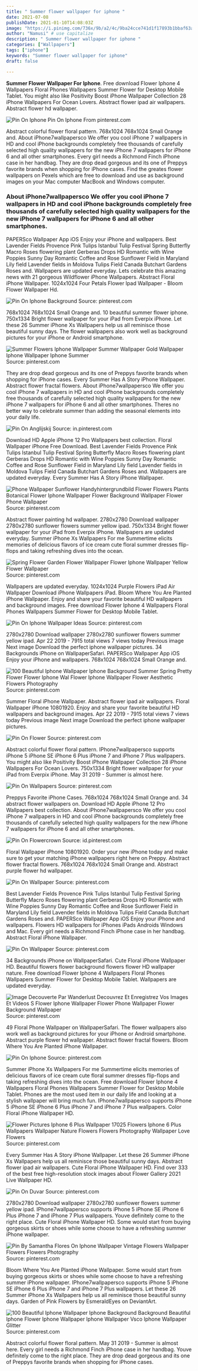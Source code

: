 ```yaml
---
title: " Summer flower wallpaper for iphone "
date: 2021-07-08
publishDate: 2021-01-10T14:08:03Z
image: "https://i.pinimg.com/736x/9b/a2/4c/9ba24cce741d1f17893b1bbaf63ae351.jpg"
author: "Namusi" # use capitalize
description: " Summer flower wallpaper for iphone "
categories: ["Wallpapers"]
tags: ["iphone"]
keywords: "Summer flower wallpaper for iphone"
draft: false

---
```



**Summer Flower Wallpaper For Iphone**. Free download Flower Iphone 4 Wallpapers Floral Phones Wallpapers Summer Flower for Desktop Mobile Tablet. You might also like Positivity Boost iPhone Wallpaper Collection 28 iPhone Wallpapers For Ocean Lovers. Abstract flower ipad air wallpapers. Abstract flower hd wallpaper.

![Pin On Iphone](https://i.pinimg.com/originals/b6/f9/a0/b6f9a038ed391d44fee5a341b2ea172b.jpg "Pin On Iphone")
Pin On Iphone From pinterest.com


Abstract colorful flower floral pattern. 768x1024 768x1024 Small Orange and. About iPhone7wallpapersco We offer you cool iPhone 7 wallpapers in HD and cool iPhone backgrounds completely free thousands of carefully selected high quality wallpapers for the new iPhone 7 wallpapers for iPhone 6 and all other smartphones. Every girl needs a Richmond Finch iPhone case in her handbag. They are drop dead gorgeous and its one of Preppys favorite brands when shopping for iPhone cases. Find the greates flower wallpapers on Pexels which are free to download and use as background images on your Mac computer MacBook and Windows computer.

### About iPhone7wallpapersco We offer you cool iPhone 7 wallpapers in HD and cool iPhone backgrounds completely free thousands of carefully selected high quality wallpapers for the new iPhone 7 wallpapers for iPhone 6 and all other smartphones.

PAPERSco Wallpaper App iOS Enjoy your iPhone and wallpapers. Best Lavender Fields Provence Pink Tulips Istanbul Tulip Festival Spring Butterfly Macro Roses flowering plant Gerberas Drops HD Romantic with Wine Poppies Sunny Day Romantic Coffee and Rose Sunflower Field in Maryland Lily field Lavender fields in Moldova Tulips Field Canada Butchart Gardens Roses and. Wallpapers are updated everyday. Lets celebrate this amazing news with 21 gorgeous Wildflower iPhone Wallpapers. Abstract Floral iPhone Wallpaper. 1024x1024 Four Petals Flower Ipad Wallpaper - Bloom Flower Wallpaper Hd.


![Pin On Iphone Background](https://i.pinimg.com/474x/fa/26/f4/fa26f4e4c3555cc568e39ba16c92c1eb.jpg "Pin On Iphone Background")
Source: pinterest.com

768x1024 768x1024 Small Orange and. 10 beautiful summer flower iphone. 750x1334 Bright flower wallpaper for your iPad from Everpix iPhone. Let these 26 Summer iPhone Xs Wallpapers help us all reminisce those beautiful sunny days. The flower wallpapers also work well as background pictures for your iPhone or Android smartphone.

![Summer Flowers Iphone Wallpaper Summer Wallpaper Gold Wallpaper Iphone Wallpaper Iphone Summer](https://i.pinimg.com/originals/55/a3/9e/55a39ec8c13d9560f151e4d329653a87.png "Summer Flowers Iphone Wallpaper Summer Wallpaper Gold Wallpaper Iphone Wallpaper Iphone Summer")
Source: pinterest.com

They are drop dead gorgeous and its one of Preppys favorite brands when shopping for iPhone cases. Every Summer Has A Story iPhone Wallpaper. Abstract flower fractal flowers. About iPhone7wallpapersco We offer you cool iPhone 7 wallpapers in HD and cool iPhone backgrounds completely free thousands of carefully selected high quality wallpapers for the new iPhone 7 wallpapers for iPhone 6 and all other smartphones. Theres no better way to celebrate summer than adding the seasonal elements into your daily life.

![Pin On Anglijskij](https://i.pinimg.com/originals/12/a1/5d/12a15d3516ed2dd8af83c036fd6058b5.png "Pin On Anglijskij")
Source: in.pinterest.com

Download HD Apple iPhone 12 Pro Wallpapers best collection. Floral Wallpaper iPhone Free Download. Best Lavender Fields Provence Pink Tulips Istanbul Tulip Festival Spring Butterfly Macro Roses flowering plant Gerberas Drops HD Romantic with Wine Poppies Sunny Day Romantic Coffee and Rose Sunflower Field in Maryland Lily field Lavender fields in Moldova Tulips Field Canada Butchart Gardens Roses and. Wallpapers are updated everyday. Every Summer Has A Story iPhone Wallpaper.

![Phone Wallpaper Sunflower Handyhintergrundbild Flower Flowers Plants Botanical Flower Iphone Wallpaper Flower Background Wallpaper Flower Phone Wallpaper](https://i.pinimg.com/originals/26/d2/33/26d233aa2f69ec604d957dda23702fb7.jpg "Phone Wallpaper Sunflower Handyhintergrundbild Flower Flowers Plants Botanical Flower Iphone Wallpaper Flower Background Wallpaper Flower Phone Wallpaper")
Source: pinterest.com

Abstract flower painting hd wallpaper. 2780x2780 Download wallpaper 2780x2780 sunflower flowers summer yellow ipad. 750x1334 Bright flower wallpaper for your iPad from Everpix iPhone. Wallpapers are updated everyday. Summer iPhone Xs Wallpapers For me Summertime elicits memories of delicious flavors of ice cream cute floral summer dresses flip-flops and taking refreshing dives into the ocean.

![Spring Flower Garden Flower Wallpaper Flower Iphone Wallpaper Yellow Flower Wallpaper](https://i.pinimg.com/originals/e0/40/73/e0407367fca0a30321408ee4addf196f.jpg "Spring Flower Garden Flower Wallpaper Flower Iphone Wallpaper Yellow Flower Wallpaper")
Source: pinterest.com

Wallpapers are updated everyday. 1024x1024 Purple Flowers iPad Air Wallpaper Download iPhone Wallpapers iPad. Bloom Where You Are Planted iPhone Wallpaper. Enjoy and share your favorite beautiful HD wallpapers and background images. Free download Flower Iphone 4 Wallpapers Floral Phones Wallpapers Summer Flower for Desktop Mobile Tablet.

![Pin On Iphone Wallpaper Ideas](https://i.pinimg.com/564x/e3/cb/73/e3cb73751cd292116c1b10c743d98412.jpg "Pin On Iphone Wallpaper Ideas")
Source: pinterest.com

2780x2780 Download wallpaper 2780x2780 sunflower flowers summer yellow ipad. Apr 22 2019 - 7915 total views 7 views today Previous image Next image Download the perfect iphone wallpaper pictures. 34 Backgrounds iPhone on WallpaperSafari. PAPERSco Wallpaper App iOS Enjoy your iPhone and wallpapers. 768x1024 768x1024 Small Orange and.

![100 Beautiful Iphone Wallpaper Iphone Background Summer Spring Pretty Flower Flower Iphone Wal Flower Iphone Wallpaper Flower Aesthetic Flowers Photography](https://i.pinimg.com/originals/ca/00/46/ca0046ecb41b603c44a9c58b8d409eb5.jpg "100 Beautiful Iphone Wallpaper Iphone Background Summer Spring Pretty Flower Flower Iphone Wal Flower Iphone Wallpaper Flower Aesthetic Flowers Photography")
Source: pinterest.com

Summer Floral iPhone Wallpaper. Abstract flower ipad air wallpapers. Floral Wallpaper iPhone 10801920. Enjoy and share your favorite beautiful HD wallpapers and background images. Apr 22 2019 - 7915 total views 7 views today Previous image Next image Download the perfect iphone wallpaper pictures.

![Pin On Flower](https://i.pinimg.com/736x/1a/9e/3a/1a9e3a2dff1c9d90c3f46b2aae17746a.jpg "Pin On Flower")
Source: pinterest.com

Abstract colorful flower floral pattern. IPhone7wallpapersco supports iPhone 5 iPhone SE iPhone 6 Plus iPhone 7 and iPhone 7 Plus wallpapers. You might also like Positivity Boost iPhone Wallpaper Collection 28 iPhone Wallpapers For Ocean Lovers. 750x1334 Bright flower wallpaper for your iPad from Everpix iPhone. May 31 2019 - Summer is almost here.

![Pin On Wallpapers](https://i.pinimg.com/originals/e4/08/70/e4087011f0cca6f1b8db831b1f69aca3.jpg "Pin On Wallpapers")
Source: pinterest.com

Preppys Favorite iPhone Cases. 768x1024 768x1024 Small Orange and. 34 abstract flower wallpapers on. Download HD Apple iPhone 12 Pro Wallpapers best collection. About iPhone7wallpapersco We offer you cool iPhone 7 wallpapers in HD and cool iPhone backgrounds completely free thousands of carefully selected high quality wallpapers for the new iPhone 7 wallpapers for iPhone 6 and all other smartphones.

![Pin On Flowercrown](https://i.pinimg.com/originals/25/ab/05/25ab0569c042751d15c1324bc33d4aea.jpg "Pin On Flowercrown")
Source: id.pinterest.com

Floral Wallpaper iPhone 10801920. Order your new iPhone today and make sure to get your matching iPhone wallpapers right here on Preppy. Abstract flower fractal flowers. 768x1024 768x1024 Small Orange and. Abstract purple flower hd wallpaper.

![Pin On Wallpaper](https://i.pinimg.com/736x/6f/66/5a/6f665adb3a96f5712ad68e63c121ad26.jpg "Pin On Wallpaper")
Source: pinterest.com

Best Lavender Fields Provence Pink Tulips Istanbul Tulip Festival Spring Butterfly Macro Roses flowering plant Gerberas Drops HD Romantic with Wine Poppies Sunny Day Romantic Coffee and Rose Sunflower Field in Maryland Lily field Lavender fields in Moldova Tulips Field Canada Butchart Gardens Roses and. PAPERSco Wallpaper App iOS Enjoy your iPhone and wallpapers. Flowers HD wallpapers for iPhones iPads Androids Windows and Mac. Every girl needs a Richmond Finch iPhone case in her handbag. Abstract Floral iPhone Wallpaper.

![Pin On Wallpaper](https://i.pinimg.com/736x/74/35/41/743541d172e5fa75a9895250126162e4.jpg "Pin On Wallpaper")
Source: pinterest.com

34 Backgrounds iPhone on WallpaperSafari. Cute Floral iPhone Wallpaper HD. Beautiful flowers flower background flowers flower HD wallpaper nature. Free download Flower Iphone 4 Wallpapers Floral Phones Wallpapers Summer Flower for Desktop Mobile Tablet. Wallpapers are updated everyday.

![Image Decouverte Par Wanderlust Decouvrez Et Enregistrez Vos Images Et Videos S Flower Iphone Wallpaper Flower Phone Wallpaper Flower Background Wallpaper](https://i.pinimg.com/736x/a6/e7/c9/a6e7c9f31934a9dc6bf3e505129565e6.jpg "Image Decouverte Par Wanderlust Decouvrez Et Enregistrez Vos Images Et Videos S Flower Iphone Wallpaper Flower Phone Wallpaper Flower Background Wallpaper")
Source: pinterest.com

49 Floral Phone Wallpaper on WallpaperSafari. The flower wallpapers also work well as background pictures for your iPhone or Android smartphone. Abstract purple flower hd wallpaper. Abstract flower fractal flowers. Bloom Where You Are Planted iPhone Wallpaper.

![Pin On Iphone](https://i.pinimg.com/originals/b6/f9/a0/b6f9a038ed391d44fee5a341b2ea172b.jpg "Pin On Iphone")
Source: pinterest.com

Summer iPhone Xs Wallpapers For me Summertime elicits memories of delicious flavors of ice cream cute floral summer dresses flip-flops and taking refreshing dives into the ocean. Free download Flower Iphone 4 Wallpapers Floral Phones Wallpapers Summer Flower for Desktop Mobile Tablet. Phones are the most used item in our daily life and looking at a stylish wallpaper will bring much fun. IPhone7wallpapersco supports iPhone 5 iPhone SE iPhone 6 Plus iPhone 7 and iPhone 7 Plus wallpapers. Color Floral iPhone Wallpaper HD.

![Flower Pictures Iphone 6 Plus Wallpaper 17025 Flowers Iphone 6 Plus Wallpapers Wallpaper Nature Flowers Flowers Photography Wallpaper Love Flowers](https://i.pinimg.com/originals/ea/dc/56/eadc563f3eab133d47e3c26e633b12a1.jpg "Flower Pictures Iphone 6 Plus Wallpaper 17025 Flowers Iphone 6 Plus Wallpapers Wallpaper Nature Flowers Flowers Photography Wallpaper Love Flowers")
Source: pinterest.com

Every Summer Has A Story iPhone Wallpaper. Let these 26 Summer iPhone Xs Wallpapers help us all reminisce those beautiful sunny days. Abstract flower ipad air wallpapers. Cute Floral iPhone Wallpaper HD. Find over 333 of the best free high-resolution stock images about Flower Gallery 2021 Live Wallpaper HD.

![Pin On Duvar](https://i.pinimg.com/originals/70/dc/22/70dc2268411d19bbcc78ad240cff19b9.jpg "Pin On Duvar")
Source: pinterest.com

2780x2780 Download wallpaper 2780x2780 sunflower flowers summer yellow ipad. IPhone7wallpapersco supports iPhone 5 iPhone SE iPhone 6 Plus iPhone 7 and iPhone 7 Plus wallpapers. Youve definitely come to the right place. Cute Floral iPhone Wallpaper HD. Some would start from buying gorgeous skirts or shoes while some choose to have a refreshing summer iPhone wallpaper.

![Pin By Samantha Flores On Iphone Wallpaper Vintage Flowers Wallpaper Flowers Flowers Photography](https://i.pinimg.com/originals/1e/81/73/1e81736075fb7e72423c3912cb445b01.jpg "Pin By Samantha Flores On Iphone Wallpaper Vintage Flowers Wallpaper Flowers Flowers Photography")
Source: pinterest.com

Bloom Where You Are Planted iPhone Wallpaper. Some would start from buying gorgeous skirts or shoes while some choose to have a refreshing summer iPhone wallpaper. IPhone7wallpapersco supports iPhone 5 iPhone SE iPhone 6 Plus iPhone 7 and iPhone 7 Plus wallpapers. Let these 26 Summer iPhone Xs Wallpapers help us all reminisce those beautiful sunny days. Garden of Pink Flowers by EsmeraldEyes on DeviantArt.

![100 Beautiful Iphone Wallpaper Iphone Background Background Beautiful Iphone Flower Iphone Wallpaper Iphone Wallpaper Vsco Iphone Wallpaper Glitter](https://i.pinimg.com/736x/9b/a2/4c/9ba24cce741d1f17893b1bbaf63ae351.jpg "100 Beautiful Iphone Wallpaper Iphone Background Background Beautiful Iphone Flower Iphone Wallpaper Iphone Wallpaper Vsco Iphone Wallpaper Glitter")
Source: pinterest.com

Abstract colorful flower floral pattern. May 31 2019 - Summer is almost here. Every girl needs a Richmond Finch iPhone case in her handbag. Youve definitely come to the right place. They are drop dead gorgeous and its one of Preppys favorite brands when shopping for iPhone cases.

